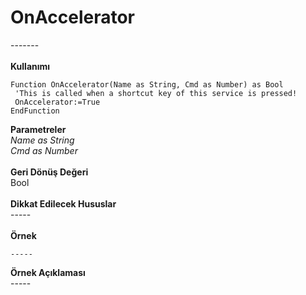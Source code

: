# OnAccelerator

\-------\
\
**Kullanımı**

```
Function OnAccelerator(Name as String, Cmd as Number) as Bool
 'This is called when a shortcut key of this service is pressed!
 OnAccelerator:=True
EndFunction
```

**Parametreler**\
_Name as String_\
_Cmd as Number_\
\
**Geri Dönüş Değeri**\
Bool\
\
**Dikkat Edilecek Hususlar**\
\-----\
\
**Örnek**

```
-----
```

**Örnek Açıklaması**\
\-----
